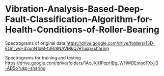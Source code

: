 # Vibration-Analysis-Based-Deep-Fault-Classification-Algorithm-for-Health-Conditions-of-Roller-Bearing

Spectrograms of original data
https://drive.google.com/drive/folders/13D-EOn_wq-32unN1xM-t3Rr8NAVMkQ7e?usp=sharing

Spectrograms for training and testing
https://drive.google.com/drive/folders/1AcJXjHPopHBg_WHWDEmodFXxjj3-AB5o?usp=sharing
